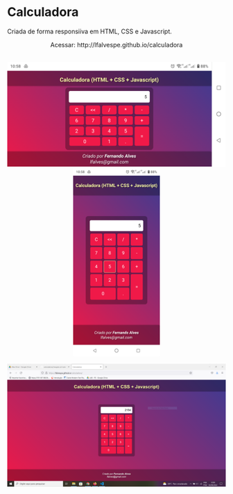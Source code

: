 # Calculadora
Criada de forma responsiiva em HTML, CSS e Javascript.

<div align="center">Acessar: http://lfalvespe.github.io/calculadora
<br><br>

<img src = "imagens/print2.png" width="580"> <img src = "imagens/print1.png" width="200">

<img src = "imagens/print3.PNG" width="788">
</div>
